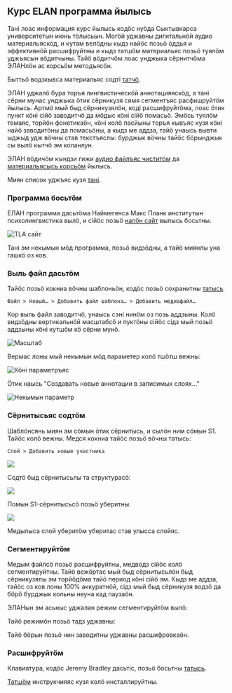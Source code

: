 ## Курс ELAN программа йылысь

Тані лоас информация курс йылысь кодӧс нуӧда Сыктывкарса университетын июнь тӧлысьын. Могӧй уджавны дигитальнӧй аудио материальяскӧд, и кутам велӧдны кыдз найӧс позьӧ ӧддья и эффективнӧй расшифруйтны и кыдз татшӧм материальяс позьӧ туялӧм уджъясын вӧдитчыны. Тайӧ вӧдитчӧм лоас унджыка сёрнитчӧма ЭЛАНлӧн ас корсьӧм методъясӧн.

Быттьӧ водзкывса материальяс содті [татчӧ](intro.md).

ЭЛАН уджалӧ бура торъя лингвистическӧй аннотацияяскӧд, а тані сёрни мунас унджыка ӧтик сёрникузя сямя сегментъяс расфишруйтӧм йылысь. Артмӧ мый быд сёрникузялӧн, коді расшифруйтӧма, лоас ӧтик пункт кӧні сійӧ заводитчӧ да мӧдыс кӧні сійӧ помасьӧ. Эмӧсь туялӧм темаяс, торйӧн фонетикаӧн, кӧні колӧ пасйыны торъя кывъяс кузя кӧні найӧ заводитӧны да помасьӧны, а кыдз ме аддза, тайӧ унаысь вывти ыджыд удж вӧчны став текстъяслы: бурджык вӧчны тайӧс бӧрынджык сы вылӧ кытчӧ эм коланлун.

ЭЛАН вӧдичӧм кындзи гижи [аудио файлъяс чиститӧм](audio.html) да [материальясысь корсьӧм](search.html) йылысь.

Миян список уджъяс кузя [тані](https://docs.google.com/spreadsheets/d/16VMelSRvwL2VqKdBdywSci0aILgHXBHMLMPzjDYlKtU/edit?usp=sharing).

### Программа босьтӧм

ЕЛАН программа дасьтӧма Наймегенса Макс Планк институтын психолингвистика вылӧ, и сійӧс позьӧ [налӧн сайт](https://tla.mpi.nl/tools/tla-tools/elan/) вылысь босьтны.

![TLA сайт](http://i.imgur.com/9ez421f.png)

Тані эм некымын мӧд программа, позьӧ видзӧдны, а тайӧ миянлы уна гашкӧ оз ков.

### Выль файл дасьтӧм

Тайӧс позьӧ кокниа вӧчны шаблоньӧн, кодӧс позьӧ сохранитны [татысь](https://drive.google.com/download?id=0ByVCx_oxJFhQdzlENUoxcGxTSFU).

    Файл > Новый… > Добавить файл шаблона… > Добавить медиафайл…

Кор выль файл заводитчӧ, унаысь сэні нинӧм оз позь аддзыны. Колӧ видзӧдны вертикальнӧй масштабсӧ и пуктӧны сійӧс сідз мый позьӧ аддзыны кӧні кутшӧм кӧ сёрни мунӧ.

![Масштаб](http://i.imgur.com/tBHYjim.png)

Вермас лоны мый некымын мӧд параметер колӧ тшӧтш вежны:

![Кӧні параметръяс](http://i.imgur.com/RpVXT7a.png)

Ӧтик наысь "Создавать новые аннотации в записимых слоях…"

![Некымын параметр](http://i.imgur.com/ZLFRSjx.png)

### Сёрнитысьяс содтӧм

Шаблӧнсянь миян эм сӧмын ӧтик сёрнитысь, и сылӧн ним сӧмын S1. Тайӧс колӧ вежны. Медся кокниа тайӧс позьӧ вӧчны татысь:

    Слой > Добавить новые участника

![](http://i.imgur.com/f9qLqzk.png)

Содтӧ быд сёрнитысьлы та структурасӧ:

![](http://i.imgur.com/qfR1BeI.png)

Помын S1-сёрнитысьсӧ позьӧ уберитны.

![](http://i.imgur.com/sF258ZT.png)

Медылыса слой уберитӧм уберитас став улысса слойяс.

### Сегментируйтӧм

Медым файлсӧ позьӧ расшифруйтны, медводз сійӧс колӧ сегментируйтны. Тайӧ вежӧртас мый быд сёрнитысьлӧн быд сёрникузялы эм торйӧдӧма тайӧ период кӧні сійӧ эм. Кыдз ме аддза, тайӧс оз ков лоны 100% аккуратнӧй, сідз мый быд сёрникузя водзӧ да бӧрӧ бурджык кольны неуна кад паузаӧн.

ЭЛАНын эм асьныс уджалан режим сегментируйтӧм вылӧ:

Тайӧ режимӧн позьӧ тадз уджавны:

Тайӧ бӧрын позьӧ нин заводитны уджавны расшифровкаӧн.

### Расшифруйтӧм

Клавиатура, кодӧс Jeremy Bradley дасьтіс, позьӧ босьтны [татысь](https://github.com/langdoc/elan_kurs/raw/master/komi-knt.zip).

[Татшӧм](http://www.univie.ac.at/maridict/site-2014/tech/ruslay_win_ru.html) инструкчияяс кузя колӧ инсталлируйтны.
